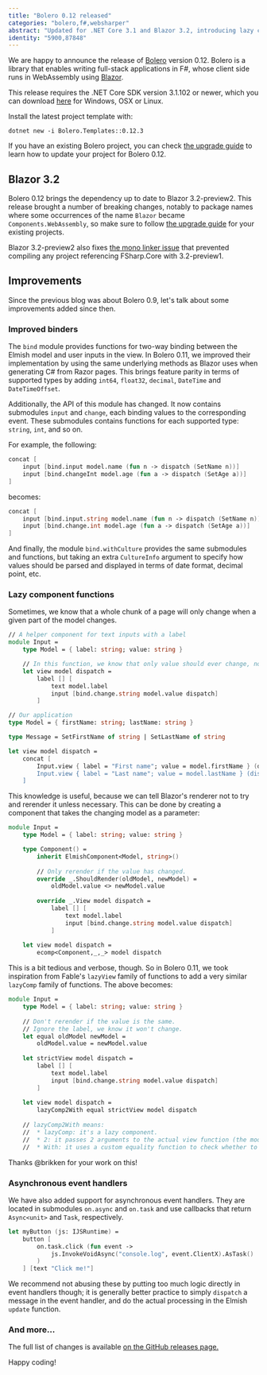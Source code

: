 ```yaml
---
title: "Bolero 0.12 released"
categories: "bolero,f#,websharper"
abstract: "Updated for .NET Core 3.1 and Blazor 3.2, introducing lazy components, improved data binders, and more."
identity: "5900,87848"
---
```

We are happy to announce the release of [Bolero](https://fsbolero.io) version 0.12. Bolero is a library that enables writing full-stack applications in F#, whose client side runs in WebAssembly using [Blazor](https://blazor.net/).

This release requires the .NET Core SDK version 3.1.102 or newer, which you can download [here](https://dotnet.microsoft.com/download/dotnet-core/3.1) for Windows, OSX or Linux.

Install the latest project template with:

```
dotnet new -i Bolero.Templates::0.12.3
```

If you have an existing Bolero project, you can check [the upgrade guide](https://fsbolero.io/docs/Upgrade) to learn how to update your project for Bolero 0.12.

## Blazor 3.2

Bolero 0.12 brings the dependency up to date to Blazor 3.2-preview2. This release brought a number of breaking changes, notably to package names where some occurrences of the name `Blazor` became `Components.WebAssembly`, so make sure to follow [the upgrade guide](https://fsbolero.io/docs/Upgrade) for your existing projects.

Blazor 3.2-preview2 also fixes [the mono linker issue](https://github.com/mono/linker/issues/927) that prevented compiling any project referencing FSharp.Core with 3.2-preview1.

## Improvements

Since the previous blog was about Bolero 0.9, let's talk about some improvements added since then.

### Improved binders

The `bind` module provides functions for two-way binding between the Elmish model and user inputs in the view. In Bolero 0.11, we improved their implementation by using the same underlying methods as Blazor uses when generating C# from Razor pages. This brings feature parity in terms of supported types by adding `int64`, `float32`, `decimal`, `DateTime` and `DateTimeOffset`.

Additionally, the API of this module has changed. It now contains submodules `input` and `change`, each binding values to the corresponding event. These submodules contains functions for each supported type: `string`, `int`, and so on.

For example, the following:

```fsharp
concat [
    input [bind.input model.name (fun n -> dispatch (SetName n))]
    input [bind.changeInt model.age (fun a -> dispatch (SetAge a))]
]
```

becomes:

```fsharp
concat [
    input [bind.input.string model.name (fun n -> dispatch (SetName n))]
    input [bind.change.int model.age (fun a -> dispatch (SetAge a))]
]
```

And finally, the module `bind.withCulture` provides the same submodules and functions, but taking an extra `CultureInfo` argument to specify how values should be parsed and displayed in terms of date format, decimal point, etc.

### Lazy component functions

Sometimes, we know that a whole chunk of a page will only change when a given part of the model changes.

```fsharp
// A helper component for text inputs with a label
module Input =
    type Model = { label: string; value: string }

    // In this function, we know that only value should ever change, not label.
    let view model dispatch =
        label [] [
            text model.label
            input [bind.change.string model.value dispatch]
        ]

// Our application
type Model = { firstName: string; lastName: string }

type Message = SetFirstName of string | SetLastName of string

let view model dispatch =
    concat [
        Input.view { label = "First name"; value = model.firstName } (dispatch << SetFirstName)
        Input.view { label = "Last name"; value = model.lastName } (dispatch << SetLastName)
    ]
```

This knowledge is useful, because we can tell Blazor's renderer not to try and rerender it unless necessary. This can be done by creating a component that takes the changing model as a parameter:

```fsharp
module Input =
    type Model = { label: string; value: string }

    type Component() =
        inherit ElmishComponent<Model, string>()
        
        // Only rerender if the value has changed.
        override _.ShouldRender(oldModel, newModel) =
            oldModel.value <> newModel.value
            
        override _.View model dispatch =
            label [] [
                text model.label
                input [bind.change.string model.value dispatch]
            ]
            
    let view model dispatch =
        ecomp<Component,_,_> model dispatch
```

This is a bit tedious and verbose, though. So in Bolero 0.11, we took inspiration from Fable's `lazyView` family of functions to add a very similar `lazyComp` family of functions. The above becomes:

```fsharp
module Input =
    type Model = { label: string; value: string }
    
    // Don't rerender if the value is the same.
    // Ignore the label, we know it won't change.
    let equal oldModel newModel =
        oldModel.value = newModel.value
    
    let strictView model dispatch =
        label [] [
            text model.label
            input [bind.change.string model.value dispatch]
        ]
    
    let view model dispatch =
        lazyComp2With equal strictView model dispatch
        
    // lazyComp2With means:
    //  * lazyComp: it's a lazy component.
    //  * 2: it passes 2 arguments to the actual view function (the model and the dispatch).
    //  * With: it uses a custom equality function to check whether to rerender.
```

Thanks @brikken for your work on this!

### Asynchronous event handlers

We have also added support for asynchronous event handlers. They are located in submodules `on.async` and `on.task` and use callbacks that return `Async<unit>` and `Task`, respectively.

```fsharp
let myButton (js: IJSRuntime) =
    button [
        on.task.click (fun event ->
            js.InvokeVoidAsync("console.log", event.ClientX).AsTask()
        )
    ] [text "Click me!"]
```

We recommend not abusing these by putting too much logic directly in event handlers though; it is generally better practice to simply `dispatch` a message in the event handler, and do the actual processing in the Elmish `update` function.

### And more...

The full list of changes is available [on the GitHub releases page.](https://github.com/fsbolero/Bolero/releases)

Happy coding!

